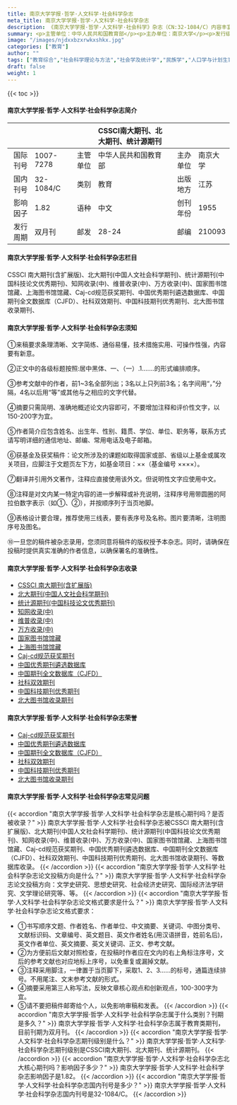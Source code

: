 ```yaml
---
title: 南京大学学报·哲学·人文科学·社会科学杂志
meta_title: 南京大学学报·哲学·人文科学·社会科学杂志
description: 《南京大学学报·哲学·人文科学·社会科学》杂志（CN:32-1084/C）内容丰富、思想健康，1955年创刊，目前以双月刊形式发行，刊物对外积极扩大宣传，致力于提高杂志质量与影响。是中国哲学、人文科学和社会科学领域的重要学术刊物之一，旨在推动学术研究和学术交流，促进相关学科的学科建设和发展。 《南京大学学报·哲学·人文科学·社会科学》涵盖广泛的学科范围，包括哲学、历史学、文化学、语言学、社会学、经济学、政治学、法学等多个学科领域。该杂志发表学术论文、研究成果、理论评论和学术综述等不同类型的文章，以推动学术研究的深入和学术成果的交流。 该杂志注重学术质量和研究创新，所有投稿都经过严格的学术评审和审稿程序，确保所发表的文章具备较高的学术水平和研究价值。同时，该杂志积极关注学术前沿和研究热点，鼓励学术创新和学科交叉，推动理论研究与实证研究的有机结合。该杂志积极推动学术交流与国际合作，与国内外相关学术机构和学者保持密切联系，举办学术研讨会和学术交流活动，提升学术研究的国际化水平。 《南京大学学报·哲学·人文科学·社会科学》在学术界具有一定的影响力和知名度，被广大学者、研究人员和学生所认可和引用。该杂志为学术研究提供了重要的学术资源，为学者们提供了一个发表成果和深入探讨问题的平台，推动学科的创新和学术的进步。
summary: <p>主管单位：中华人民共和国教育部</p><p>主办单位：南京大学</p><p>发行级别：CSSCI南大期刊、北大期刊、统计源期刊</p><p>发行周期：双月刊</p>
image: "/images/njdxxbzxrwkxshkx.jpg"
categories: ["教育"]
author: ""
tags: ["教育综合","社会科学理论与方法","社会学及统计学","民族学","人口学与计划生育","人才学与劳动科学","教育理论与教育管理","学前教育","初等教育","中等教育","高等教育","职业教育","成人教育与特殊教育","体育",]
draft: false
weight: 1
---
```


{{< toc >}}

#### 南京大学学报·哲学·人文科学·社会科学杂志简介
|               |                               |               | CSSCI南大期刊、北大期刊、统计源期刊        |               |                           |
| ------------: | :---------------------------- | ------------: | :---------------------------- | ------------: | :------------------------ |
| 国际刊号      | 1007-7278   | 主管单位      | 中华人民共和国教育部     | 主办单位      | 南京大学     |
| 国内刊号      | 32-1084/C        | 类别          | 教育       | 出版地方      | 江苏           |
| 影响因子      | 1.82        | 语种          | 中文             | 创刊年份      | 1955    |
| 发行周期      | 双月刊    | 邮发          | 28-24              | 邮编          | 210093      |

#### 南京大学学报·哲学·人文科学·社会科学杂志栏目
<span>CSSCI 南大期刊(含扩展版)</span>、<span>北大期刊(中国人文社会科学期刊)</span>、<span>统计源期刊(中国科技论文优秀期刊)</span>、<span>知网收录(中)</span>、<span>维普收录(中)</span>、<span>万方收录(中)</span>、<span>国家图书馆馆藏</span>、<span>上海图书馆馆藏</span>、<span>Caj-cd规范获奖期刊</span>、<span>中国优秀期刊遴选数据库</span>、<span>中国期刊全文数据库（CJFD）</span>、<span>社科双效期刊</span>、<span>中国科技期刊优秀期刊</span>、<span>北大图书馆收录期刊</span>、

#### 南京大学学报·哲学·人文科学·社会科学杂志须知
<p><p>
	①来稿要求条理清晰、文字简练、通俗易懂，技术措施实用、可操作性强，内容要有新意。
</p><p>
	②正文中的各级标题按照:居中黑体、一、（一）.1.……的形式编排顺序。
</p><p>
	③参考文献中的作者，前1~3名全部列出；3名以上只列前3名；名字间用“，”分隔，4名以后用“等”或其他与之相应的文字代替。
</p><p>
	④摘要只需简明、准确地概述论文内容即可，不要增加注释和评价性文字，以150-200字为宜。
</p><p>
	⑤作者简介应包含姓名、出生年、性别、籍贯、学位、单位、职务等，联系方式请写明详细的通信地址、邮编、常用电话及电子邮箱。
</p><p>
	⑥获基金及获奖稿件：论文所涉及的课题如取得国家或部、省级以上基金或属攻关项目，应脚注于文题页左下方，如基金项目：××（基金编号 ××××）。
</p><p>
	⑦翻译并引用外文著作，注释应直接使用该外文。但说明性文字应使用中文。
</p><p>
	⑧注释是对文内某一特定内容的进一步解释或补充说明，注释序号用带圆圈的阿拉伯数字表示（如①、②），并按顺序列于当页地脚。
</p><p>
	⑨表格设计要合理，推荐使用三线表，要有表序号及名称。图片要清晰，注明图序号及图名。
</p><p>
	⑩一旦您的稿件被杂志录用，您须同意将稿件的版权授予本杂志。同时，请确保在投稿时提供真实准确的作者信息，以确保署名的准确性。
</p></p>


#### 南京大学学报·哲学·人文科学·社会科学杂志收录
<ul>
    <li class="inline-block">
        <a class="bg-theme-light hover:bg-primary dark:bg-darkmode-theme-light dark:hover:bg-darkmode-primary dark:hover:text-dark m-1 block rounded px-3 py-1 hover:text-white" href="#南京大学学报·哲学·人文科学·社会科学杂志收录">
        CSSCI 南大期刊(含扩展版)
        </a>
    </li>
    <li class="inline-block">
        <a class="bg-theme-light hover:bg-primary dark:bg-darkmode-theme-light dark:hover:bg-darkmode-primary dark:hover:text-dark m-1 block rounded px-3 py-1 hover:text-white" href="#南京大学学报·哲学·人文科学·社会科学杂志收录">
        北大期刊(中国人文社会科学期刊)
        </a>
    </li>
    <li class="inline-block">
        <a class="bg-theme-light hover:bg-primary dark:bg-darkmode-theme-light dark:hover:bg-darkmode-primary dark:hover:text-dark m-1 block rounded px-3 py-1 hover:text-white" href="#南京大学学报·哲学·人文科学·社会科学杂志收录">
        统计源期刊(中国科技论文优秀期刊)
        </a>
    </li>
    <li class="inline-block">
        <a class="bg-theme-light hover:bg-primary dark:bg-darkmode-theme-light dark:hover:bg-darkmode-primary dark:hover:text-dark m-1 block rounded px-3 py-1 hover:text-white" href="#南京大学学报·哲学·人文科学·社会科学杂志收录">
        知网收录(中)
        </a>
    </li>
    <li class="inline-block">
        <a class="bg-theme-light hover:bg-primary dark:bg-darkmode-theme-light dark:hover:bg-darkmode-primary dark:hover:text-dark m-1 block rounded px-3 py-1 hover:text-white" href="#南京大学学报·哲学·人文科学·社会科学杂志收录">
        维普收录(中)
        </a>
    </li>
    <li class="inline-block">
        <a class="bg-theme-light hover:bg-primary dark:bg-darkmode-theme-light dark:hover:bg-darkmode-primary dark:hover:text-dark m-1 block rounded px-3 py-1 hover:text-white" href="#南京大学学报·哲学·人文科学·社会科学杂志收录">
        万方收录(中)
        </a>
    </li>
    <li class="inline-block">
        <a class="bg-theme-light hover:bg-primary dark:bg-darkmode-theme-light dark:hover:bg-darkmode-primary dark:hover:text-dark m-1 block rounded px-3 py-1 hover:text-white" href="#南京大学学报·哲学·人文科学·社会科学杂志收录">
        国家图书馆馆藏
        </a>
    </li>
    <li class="inline-block">
        <a class="bg-theme-light hover:bg-primary dark:bg-darkmode-theme-light dark:hover:bg-darkmode-primary dark:hover:text-dark m-1 block rounded px-3 py-1 hover:text-white" href="#南京大学学报·哲学·人文科学·社会科学杂志收录">
        上海图书馆馆藏
        </a>
    </li>
    <li class="inline-block">
        <a class="bg-theme-light hover:bg-primary dark:bg-darkmode-theme-light dark:hover:bg-darkmode-primary dark:hover:text-dark m-1 block rounded px-3 py-1 hover:text-white" href="#南京大学学报·哲学·人文科学·社会科学杂志收录">
        Caj-cd规范获奖期刊
        </a>
    </li>
    <li class="inline-block">
        <a class="bg-theme-light hover:bg-primary dark:bg-darkmode-theme-light dark:hover:bg-darkmode-primary dark:hover:text-dark m-1 block rounded px-3 py-1 hover:text-white" href="#南京大学学报·哲学·人文科学·社会科学杂志收录">
        中国优秀期刊遴选数据库
        </a>
    </li>
    <li class="inline-block">
        <a class="bg-theme-light hover:bg-primary dark:bg-darkmode-theme-light dark:hover:bg-darkmode-primary dark:hover:text-dark m-1 block rounded px-3 py-1 hover:text-white" href="#南京大学学报·哲学·人文科学·社会科学杂志收录">
        中国期刊全文数据库（CJFD）
        </a>
    </li>
    <li class="inline-block">
        <a class="bg-theme-light hover:bg-primary dark:bg-darkmode-theme-light dark:hover:bg-darkmode-primary dark:hover:text-dark m-1 block rounded px-3 py-1 hover:text-white" href="#南京大学学报·哲学·人文科学·社会科学杂志收录">
        社科双效期刊
        </a>
    </li>
    <li class="inline-block">
        <a class="bg-theme-light hover:bg-primary dark:bg-darkmode-theme-light dark:hover:bg-darkmode-primary dark:hover:text-dark m-1 block rounded px-3 py-1 hover:text-white" href="#南京大学学报·哲学·人文科学·社会科学杂志收录">
        中国科技期刊优秀期刊
        </a>
    </li>
    <li class="inline-block">
        <a class="bg-theme-light hover:bg-primary dark:bg-darkmode-theme-light dark:hover:bg-darkmode-primary dark:hover:text-dark m-1 block rounded px-3 py-1 hover:text-white" href="#南京大学学报·哲学·人文科学·社会科学杂志收录">
        北大图书馆收录期刊
        </a>
    </li>
</ul>



#### 南京大学学报·哲学·人文科学·社会科学杂志荣誉
<ul>
    <li class="inline-block">
        <a class="bg-theme-light hover:bg-primary dark:bg-darkmode-theme-light dark:hover:bg-darkmode-primary dark:hover:text-dark m-1 block rounded px-3 py-1 hover:text-white" href="#南京大学学报·哲学·人文科学·社会科学杂志荣誉">
        Caj-cd规范获奖期刊
        </a>
    </li>
    <li class="inline-block">
        <a class="bg-theme-light hover:bg-primary dark:bg-darkmode-theme-light dark:hover:bg-darkmode-primary dark:hover:text-dark m-1 block rounded px-3 py-1 hover:text-white" href="#南京大学学报·哲学·人文科学·社会科学杂志荣誉">
        中国优秀期刊遴选数据库
        </a>
    </li>
    <li class="inline-block">
        <a class="bg-theme-light hover:bg-primary dark:bg-darkmode-theme-light dark:hover:bg-darkmode-primary dark:hover:text-dark m-1 block rounded px-3 py-1 hover:text-white" href="#南京大学学报·哲学·人文科学·社会科学杂志荣誉">
        中国期刊全文数据库（CJFD）
        </a>
    </li>
    <li class="inline-block">
        <a class="bg-theme-light hover:bg-primary dark:bg-darkmode-theme-light dark:hover:bg-darkmode-primary dark:hover:text-dark m-1 block rounded px-3 py-1 hover:text-white" href="#南京大学学报·哲学·人文科学·社会科学杂志荣誉">
        社科双效期刊
        </a>
    </li>
    <li class="inline-block">
        <a class="bg-theme-light hover:bg-primary dark:bg-darkmode-theme-light dark:hover:bg-darkmode-primary dark:hover:text-dark m-1 block rounded px-3 py-1 hover:text-white" href="#南京大学学报·哲学·人文科学·社会科学杂志荣誉">
        中国科技期刊优秀期刊
        </a>
    </li>
    <li class="inline-block">
        <a class="bg-theme-light hover:bg-primary dark:bg-darkmode-theme-light dark:hover:bg-darkmode-primary dark:hover:text-dark m-1 block rounded px-3 py-1 hover:text-white" href="#南京大学学报·哲学·人文科学·社会科学杂志荣誉">
        北大图书馆收录期刊
        </a>
    </li>
</ul>












#### 南京大学学报·哲学·人文科学·社会科学杂志常见问题
{{< accordion "南京大学学报·哲学·人文科学·社会科学杂志是核心期刊吗？是否被收录？" >}}
南京大学学报·哲学·人文科学·社会科学杂志被CSSCI 南大期刊(含扩展版)、北大期刊(中国人文社会科学期刊)、统计源期刊(中国科技论文优秀期刊)、知网收录(中)、维普收录(中)、万方收录(中)、国家图书馆馆藏、上海图书馆馆藏、Caj-cd规范获奖期刊、中国优秀期刊遴选数据库、中国期刊全文数据库（CJFD）、社科双效期刊、中国科技期刊优秀期刊、北大图书馆收录期刊、等数据库收录。
{{< /accordion >}}
{{< accordion "南京大学学报·哲学·人文科学·社会科学杂志论文投稿方向是什么？" >}}
南京大学学报·哲学·人文科学·社会科学杂志论文投稿方向：文学史研究、思想史研究、社会经济史研究、国际经济法学研究、文学理论研究等、等。
{{< /accordion >}}
{{< accordion "南京大学学报·哲学·人文科学·社会科学杂志论文格式要求是什么？" >}}
南京大学学报·哲学·人文科学·社会科学杂志论文格式要求：
- ①书写顺序文题、作者姓名、作者单位、中文摘要、关键词、中图分类号、文献标识码、文章编号、英文题目、英文作者姓名(用汉语拼音，姓前名后)，英文作者单位、英文摘要、英文关键词、正文、参考文献。
- ②为方便前后文献对照检查，在投稿时作者应在文内的右上角标注序号，文后的参考文献也对应地标上序号，以免重复或漏掉文献。
- ③注释采用脚注，一律置于当页脚下，采取1、2、3……的标号，通篇连续排号。不用尾注、文末参考文献的形式。
- ④摘要采用第三人称写法，反映文章核心观点和创新观点，100-300字为宜。
- ⑤请不要把稿件邮寄给个人，以免影响审稿和发表。
{{< /accordion >}}
{{< accordion "南京大学学报·哲学·人文科学·社会科学杂志属于什么类别？刊期是多久？" >}}
南京大学学报·哲学·人文科学·社会科学杂志属于教育类期刊， 目前刊期为双月刊。
{{< /accordion >}}
{{< accordion "南京大学学报·哲学·人文科学·社会科学杂志期刊级别是什么？" >}}
南京大学学报·哲学·人文科学·社会科学杂志期刊级别是CSSCI南大期刊、北大期刊、统计源期刊。
{{< /accordion >}}
{{< accordion "南京大学学报·哲学·人文科学·社会科学杂志北大核心期刊吗？影响因子多少？" >}}
南京大学学报·哲学·人文科学·社会科学杂志影响因子是1.82。
{{< /accordion >}}
{{< accordion "南京大学学报·哲学·人文科学·社会科学杂志国内刊号是多少？" >}}
南京大学学报·哲学·人文科学·社会科学杂志国内刊号是32-1084/C。
{{< /accordion >}}